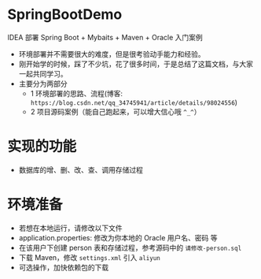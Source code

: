 # SpringBootDemo
IDEA 部署 Spring Boot + Mybaits + Maven + Oracle 入门案例

 - 环境部署并不需要很大的难度，但是很考验动手能力和经验。
 - 刚开始学的时候，踩了不少坑，花了很多时间，于是总结了这篇文档，与大家一起共同学习。
 - 主要分为两部分
 	- 1 环境部署的思路、流程(博客: `https://blog.csdn.net/qq_34745941/article/details/98024556`)
 	- 2 项目源码案例（能自己跑起来，可以增大信心哦 `^_^`）
  
# 实现的功能
 - 数据库的增、删、改、查、调用存储过程
 
# 环境准备
 - 若想在本地运行，请修改以下文件
  - application.properties: 修改为你本地的 Oracle 用户名、密码 等
  - 在该用户下创建 person 表和存储过程，参考源码中的 `请修改-person.sql`
 - 下载 Maven，修改 `settings.xml` 引入 `aliyun`
  - 可选操作，加快依赖包的下载
